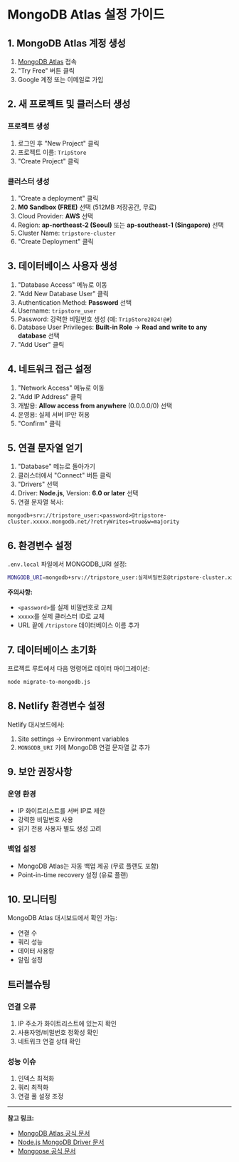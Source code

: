 # MongoDB Atlas 설정 가이드

## 1. MongoDB Atlas 계정 생성

1. [MongoDB Atlas](https://www.mongodb.com/atlas) 접속
2. "Try Free" 버튼 클릭
3. Google 계정 또는 이메일로 가입

## 2. 새 프로젝트 및 클러스터 생성

### 프로젝트 생성
1. 로그인 후 "New Project" 클릭
2. 프로젝트 이름: `TripStore`
3. "Create Project" 클릭

### 클러스터 생성
1. "Create a deployment" 클릭
2. **M0 Sandbox (FREE)** 선택 (512MB 저장공간, 무료)
3. Cloud Provider: **AWS** 선택
4. Region: **ap-northeast-2 (Seoul)** 또는 **ap-southeast-1 (Singapore)** 선택
5. Cluster Name: `tripstore-cluster`
6. "Create Deployment" 클릭

## 3. 데이터베이스 사용자 생성

1. "Database Access" 메뉴로 이동
2. "Add New Database User" 클릭
3. Authentication Method: **Password** 선택
4. Username: `tripstore_user`
5. Password: 강력한 비밀번호 생성 (예: `TripStore2024!@#`)
6. Database User Privileges: **Built-in Role** → **Read and write to any database** 선택
7. "Add User" 클릭

## 4. 네트워크 접근 설정

1. "Network Access" 메뉴로 이동
2. "Add IP Address" 클릭
3. 개발용: **Allow access from anywhere** (0.0.0.0/0) 선택
4. 운영용: 실제 서버 IP만 허용
5. "Confirm" 클릭

## 5. 연결 문자열 얻기

1. "Database" 메뉴로 돌아가기
2. 클러스터에서 "Connect" 버튼 클릭
3. "Drivers" 선택
4. Driver: **Node.js**, Version: **6.0 or later** 선택
5. 연결 문자열 복사:

```
mongodb+srv://tripstore_user:<password>@tripstore-cluster.xxxxx.mongodb.net/?retryWrites=true&w=majority
```

## 6. 환경변수 설정

`.env.local` 파일에서 MONGODB_URI 설정:

```bash
MONGODB_URI=mongodb+srv://tripstore_user:실제비밀번호@tripstore-cluster.xxxxx.mongodb.net/tripstore?retryWrites=true&w=majority
```

**주의사항:**
- `<password>`를 실제 비밀번호로 교체
- `xxxxx`를 실제 클러스터 ID로 교체
- URL 끝에 `/tripstore` 데이터베이스 이름 추가

## 7. 데이터베이스 초기화

프로젝트 루트에서 다음 명령어로 데이터 마이그레이션:

```bash
node migrate-to-mongodb.js
```

## 8. Netlify 환경변수 설정

Netlify 대시보드에서:
1. Site settings → Environment variables
2. `MONGODB_URI` 키에 MongoDB 연결 문자열 값 추가

## 9. 보안 권장사항

### 운영 환경
- IP 화이트리스트를 서버 IP로 제한
- 강력한 비밀번호 사용
- 읽기 전용 사용자 별도 생성 고려

### 백업 설정
- MongoDB Atlas는 자동 백업 제공 (무료 플랜도 포함)
- Point-in-time recovery 설정 (유료 플랜)

## 10. 모니터링

MongoDB Atlas 대시보드에서 확인 가능:
- 연결 수
- 쿼리 성능
- 데이터 사용량
- 알림 설정

## 트러블슈팅

### 연결 오류
1. IP 주소가 화이트리스트에 있는지 확인
2. 사용자명/비밀번호 정확성 확인
3. 네트워크 연결 상태 확인

### 성능 이슈
1. 인덱스 최적화
2. 쿼리 최적화
3. 연결 풀 설정 조정

---

**참고 링크:**
- [MongoDB Atlas 공식 문서](https://docs.atlas.mongodb.com/)
- [Node.js MongoDB Driver 문서](https://docs.mongodb.com/drivers/node/)
- [Mongoose 공식 문서](https://mongoosejs.com/docs/)
